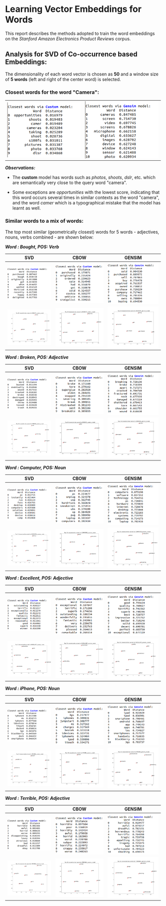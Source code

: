 # Learning Vector Embeddings for Words

This report describes the methods adopted to train the word embeddings on the *Stanford Amazon Electronics Product Reviews* corpus.

## Analysis for SVD of Co-occurrence based Embeddings:

The dimensionality of each word vector is chosen as **50** and a window size of **5 words** (left and right of the center word) is selected.

### Closest words for the word "Camera":
| | |
:-------------------------:|:-------------------------:
![](./images/camera1.png)  |  ![](./images/camera2.png)

***Observations:***

*  The **custom** model has words such as *photos*, *shoots*, *dslr*, etc. which are semantically very close to the query word "camera".

*  Some exceptions are *opportunities* with the lowest score, indicating that this word occurs several times in similar contexts as the word "camera", and the word *camer* which is a typographical mistake that the model has learnt as well.

### Similar words to a mix of words:

The top most similar (geometrically closest) words for 5 words - adjectives, nouns, verbs combined - are shown below:

***Word : Bought, POS: Verb***

| SVD | CBOW | GENSIM |
:-------------------------:|:-------------------------:|:-------------------------:
![](./images/svd/bought.png)  |  ![](./images/cbow0.001/bought.png)  |  ![](./images/gensim/bought.png)
![](./plots/svd_BOUGHT_custom_model.png)  |  ![](./plots/cbow0.001_BOUGHT_custom_model.png)  |  ![](./plots/svd_BOUGHT_gensim_model.png)

***Word : Broken, POS: Adjective***

| SVD | CBOW | GENSIM |
:-------------------------:|:-------------------------:|:-------------------------:
![](./images/svd/broken.png)  |  ![](./images/cbow0.001/broken.png)  |  ![](./images/gensim/broken.png)
![](./plots/svd_BROKEN_custom_model.png)  |  ![](./plots/cbow0.001_BROKEN_custom_model.png)  |  ![](./plots/svd_BROKEN_gensim_model.png)

***Word : Computer, POS: Noun***

| SVD | CBOW | GENSIM |
:-------------------------:|:-------------------------:|:-------------------------:
![](./images/svd/computer.png)  |  ![](./images/cbow0.001/computer.png)  |  ![](./images/gensim/computer.png)
![](./plots/svd_COMPUTER_custom_model.png)  |  ![](./plots/cbow0.001_COMPUTER_custom_model.png)  |  ![](./plots/svd_COMPUTER_gensim_model.png)

***Word : Excellent, POS: Adjective***

| SVD | CBOW | GENSIM |
:-------------------------:|:-------------------------:|:-------------------------:
![](./images/svd/excellent.png)  |  ![](./images/cbow0.001/excellent.png)  |  ![](./images/gensim/excellent.png)
![](./plots/svd_EXCELLENT_custom_model.png)  |  ![](./plots/cbow0.001_EXCELLENT_custom_model.png)  |  ![](./plots/svd_EXCELLENT_gensim_model.png)

***Word : iPhone, POS: Noun***

| SVD | CBOW | GENSIM |
:-------------------------:|:-------------------------:|:-------------------------:
![](./images/svd/iphone.png)  |  ![](./images/cbow0.001/iphone.png)  |  ![](./images/gensim/iphone.png)
![](./plots/svd_IPHONE_custom_model.png)  |  ![](./plots/cbow0.001_IPHONE_custom_model.png)  |  ![](./plots/svd_IPHONE_gensim_model.png)

***Word : Terrible, POS: Adjective***

| SVD | CBOW | GENSIM |
:-------------------------:|:-------------------------:|:-------------------------:
![](./images/svd/terrible.png)  |  ![](./images/cbow0.001/terrible.png)  |  ![](./images/gensim/terrible.png)
![](./plots/svd_TERRIBLE_custom_model.png)  |  ![](./plots/cbow0.001_TERRIBLE_custom_model.png)  |  ![](./plots/svd_TERRIBLE_gensim_model.png)